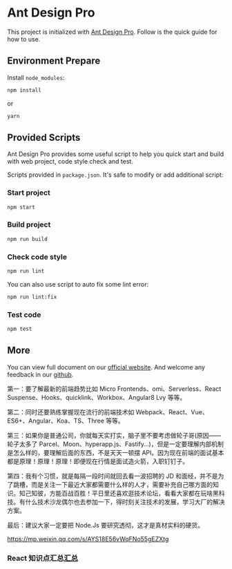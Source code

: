 # Ant Design Pro

This project is initialized with [Ant Design Pro](https://pro.ant.design). Follow is the quick guide for how to use.

## Environment Prepare

Install `node_modules`:

```bash
npm install
```

or

```bash
yarn
```

## Provided Scripts

Ant Design Pro provides some useful script to help you quick start and build with web project, code style check and test.

Scripts provided in `package.json`. It's safe to modify or add additional script:

### Start project

```bash
npm start
```

### Build project

```bash
npm run build
```

### Check code style

```bash
npm run lint
```

You can also use script to auto fix some lint error:

```bash
npm run lint:fix
```

### Test code

```bash
npm test
```

## More

You can view full document on our [official website](https://pro.ant.design). And welcome any feedback in our [github](https://github.com/ant-design/ant-design-pro).

第一：要了解最新的前端趋势比如 Micro Frontends、omi、Serverless、React Suspense、Hooks、quicklink、Workbox、Angular8 Lvy 等等。

第二：同时还要熟练掌握现在流行的前端技术如 Webpack、React、Vue、ES6+、Angular、Koa、TS、Three 等等。

第三：如果你是普通公司，你就每天实打实，脑子里不要考虑做轮子哥(原因——轮子太多了 Parcel、Moon、hyperapp.js、Fastify…)，但是一定要理解内部机制是怎么样的，要理解后面的东西，不是天天一顿摆 API。因为现在前端的面试基本都是原理！原理！原理！即便现在行情是面试造火箭，入职钉钉子。

第四：我有个习惯，就是每隔一段时间就回去看一波招聘的 JD 和面经，并不是为了跳槽，而是关注一下最近大家都需要什么样的人才，需要补充自己哪方面的知识。知己知彼，方能百战百胜！平日里还喜欢逛技术论坛，看看大家都在玩啥黑科技。有什么技术沙龙偶尔也去参加一下，得时刻关注技术的发展，学习大厂的解决方案。

最后：建议大家一定要把 Node.Js 要研究透彻，这才是真材实料的硬货。

https://mp.weixin.qq.com/s/AYS18E56vWqFNo55gEZXtg

### React 知识点汇总[汇总](./src/md/react.md)
